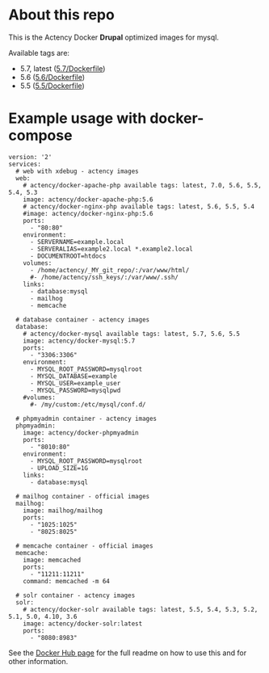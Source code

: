 # About this repo

This is the Actency Docker **Drupal** optimized images for mysql.

Available tags are:
- 5.7, latest ([5.7/Dockerfile](https://github.com/Actency/docker-mysql/tree/master/5.7/Dockerfile))
- 5.6 ([5.6/Dockerfile](https://github.com/Actency/docker-mysql/tree/master/5.6/Dockerfile))
- 5.5 ([5.5/Dockerfile](https://github.com/Actency/docker-mysql/tree/master/5.5/Dockerfile))

# Example usage with docker-compose

    version: '2'
    services:
      # web with xdebug - actency images
      web:
        # actency/docker-apache-php available tags: latest, 7.0, 5.6, 5.5, 5.4, 5.3
        image: actency/docker-apache-php:5.6
        # actency/docker-nginx-php available tags: latest, 5.6, 5.5, 5.4
        #image: actency/docker-nginx-php:5.6
        ports:
          - "80:80"
        environment:
          - SERVERNAME=example.local
          - SERVERALIAS=example2.local *.example2.local
          - DOCUMENTROOT=htdocs
        volumes:
          - /home/actency/_MY_git_repo/:/var/www/html/
          #- /home/actency/ssh_keys/:/var/www/.ssh/
        links:
          - database:mysql
          - mailhog
          - memcache

      # database container - actency images
      database:
        # actency/docker-mysql available tags: latest, 5.7, 5.6, 5.5
        image: actency/docker-mysql:5.7
        ports:
          - "3306:3306"
        environment:
          - MYSQL_ROOT_PASSWORD=mysqlroot
          - MYSQL_DATABASE=example
          - MYSQL_USER=example_user
          - MYSQL_PASSWORD=mysqlpwd
        #volumes:
          #- /my/custom:/etc/mysql/conf.d/

      # phpmyadmin container - actency images
      phpmyadmin:
        image: actency/docker-phpmyadmin
        ports:
          - "8010:80"
        environment:
          - MYSQL_ROOT_PASSWORD=mysqlroot
          - UPLOAD_SIZE=1G
        links:
          - database:mysql

      # mailhog container - official images
      mailhog:
        image: mailhog/mailhog
        ports:
          - "1025:1025"
          - "8025:8025"

      # memcache container - official images
      memcache:
        image: memcached
        ports:
          - "11211:11211"
        command: memcached -m 64

      # solr container - actency images
      solr:
        # actency/docker-solr available tags: latest, 5.5, 5.4, 5.3, 5.2, 5.1, 5.0, 4.10, 3.6
        image: actency/docker-solr:latest
        ports:
          - "8080:8983"


See the [Docker Hub page](https://hub.docker.com/r/actency/docker-mysql/) for the full readme on how to use this and for other information.
